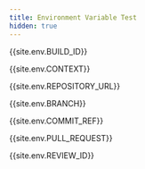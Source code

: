 ```yaml
---
title: Environment Variable Test
hidden: true
---
```


{{site.env.BUILD_ID}}

{{site.env.CONTEXT}}

{{site.env.REPOSITORY_URL}}

{{site.env.BRANCH}}

{{site.env.COMMIT_REF}}

{{site.env.PULL_REQUEST}}

{{site.env.REVIEW_ID}}